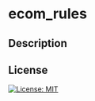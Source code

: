 # ecom_rules

## Description






## License

[![License: MIT](https://img.shields.io/badge/License-MIT-yellow.svg)](https://opensource.org/licenses/MIT)